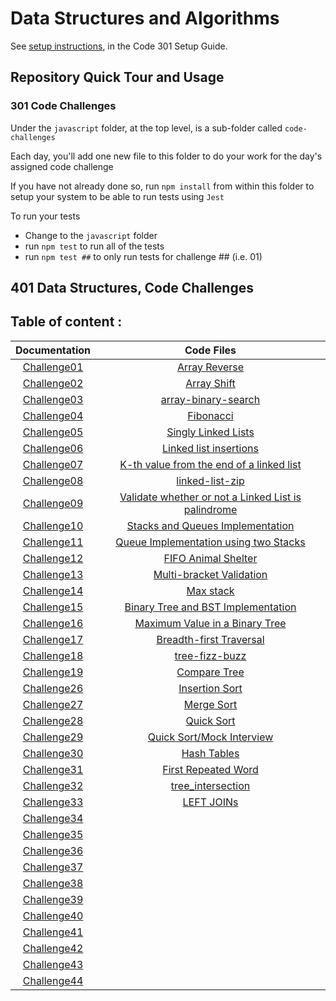 # Data Structures and Algorithms

See [setup instructions](https://codefellows.github.io/setup-guide/code-301/3-code-challenges), in the Code 301 Setup Guide.

## Repository Quick Tour and Usage

### 301 Code Challenges

Under the `javascript` folder, at the top level, is a sub-folder called `code-challenges`

Each day, you'll add one new file to this folder to do your work for the day's assigned code challenge

If you have not already done so, run `npm install` from within this folder to setup your system to be able to run tests using `Jest`

To run your tests

- Change to the `javascript` folder
- run `npm test` to run all of the tests
- run `npm test ##` to only run tests for challenge ## (i.e. 01)

## 401 Data Structures, Code Challenges

## **Table of content :**

| Documentation | Code Files     |
|:-------------:|:--------------:|
| [Challenge01](./javascript/Code_Challenges/code_challenge_01/README.md)   | [Array Reverse](./javascript/Code_Challenges/code_challenge_01/README.md)  |
| [Challenge02](./javascript/Code_Challenges/code_challenge_02/README.md)   |[Array Shift](./javascript/Code_Challenges/code_challenge_02/README.md)|
| [Challenge03](./javascript/Code_Challenges/code_challenge_03/README.md)   |[array-binary-search](./javascript/Code_Challenges/code_challenge_03/README.md)|
| [Challenge04](https://docs.google.com/spreadsheets/d/17v9EHZSx1pWw0zlSFUC3xtqhZoHqw1BM5FRgKkA0nUQ/edit#gid=434282659)   |[Fibonacci](https://docs.google.com/spreadsheets/d/17v9EHZSx1pWw0zlSFUC3xtqhZoHqw1BM5FRgKkA0nUQ/edit#gid=434282659)|
| [Challenge05](./javascript/Code_Challenges/code_challenge_05/README.md)   |[Singly Linked Lists](./javascript/Code_Challenges/code_challenge_05)|
| [Challenge06](./javascript/Code_Challenges/code_challenge_06/README.md)   |[Linked list insertions](./javascript/Code_Challenges/code_challenge_06/)|
| [Challenge07](./javascript/Code_Challenges/code_challenge_07/README.md)   |[K-th value from the end of a linked list](./javascript/Code_Challenges/code_challenge_07/)|
| [Challenge08](./javascript//Code_Challenges/code_challenge_08/)   |[linked-list-zip](./javascript/Code_Challenges/code_challenge_08/README.md)|
| [Challenge09](https://docs.google.com/spreadsheets/d/1eotYV5CijiJlkBWxLlElD_krW-PlwQ-NBnpzukW1pVE/edit#gid=0)   |[Validate whether or not a Linked List is palindrome](https://docs.google.com/spreadsheets/d/1eotYV5CijiJlkBWxLlElD_krW-PlwQ-NBnpzukW1pVE/edit#gid=0)|
| [Challenge10](./javascript//Code_Challenges//code_challenge_10/README.md)   |[Stacks and Queues Implementation](./javascript/Code_Challenges/code_challenge_10/)|
| [Challenge11](./javascript//Code_Challenges/code_challenge_11/README.md)   |[Queue Implementation using two Stacks ](./javascript/Code_Challenges/code_challenge_11/)|
| [Challenge12](./javascript//Code_Challenges/code_challenge_12/README.md)   |[FIFO Animal Shelter](./javascript/Code_Challenges/code_challenge_12/AnimalShelter_queue/AnimalShelter.js)|
| [Challenge13](./javascript/Code_Challenges/code_challenge_13/README.md)   |[Multi-bracket Validation](./javascript/Code_Challenges/code_challenge_13/bracket_validator.js)|
| [Challenge14](https://docs.google.com/spreadsheets/d/1Zlrq6lnlUAVf1ySAZ-axyAxqAuwi-Wr1otVNu1OmFfU/edit#gid=478237627)   |[Max stack](https://docs.google.com/spreadsheets/d/1Zlrq6lnlUAVf1ySAZ-axyAxqAuwi-Wr1otVNu1OmFfU/edit#gid=478237627)|
| [Challenge15](./javascript/Code_Challenges/code_challenge_15/README.md)   |[Binary Tree and BST Implementation](./javascript/Code_Challenges/code_challenge_15/binary-tree.js)|
| [Challenge16](./javascript/Code_Challenges/code_challenge_16/README.md)   |[Maximum Value in a Binary Tree](./javascript/Code_Challenges/code_challenge_16/binary-tree.js)|
| [Challenge17](./javascript/Code_Challenges/code_challenge_17/README.md)   |[Breadth-first Traversal](./javascript/Code_Challenges/code_challenge_17/Breadth-first.js)|
| [Challenge18](./javascript//Code_Challenges/code_challenge_18/README.md)   |[tree-fizz-buzz](./javascript/Code_Challenges/code_challenge_18/fizz%20_buzz_tree.js)|
| [Challenge19](https://docs.google.com/spreadsheets/d/1aNHFGctrM2hOrtb5HpM4ZmqQT8cwpbwY4MfR738L5HI/edit#gid=1569103706)   |[Compare Tree](https://docs.google.com/spreadsheets/d/1aNHFGctrM2hOrtb5HpM4ZmqQT8cwpbwY4MfR738L5HI/edit#gid=1569103706)|
| [Challenge26](./javascript/Code_Challenges/code_challenge_26/README.md)   |[Insertion Sort](./javascript/Code_Challenges/code_challenge_26/insertion_sort.js)|
| [Challenge27](./javascript/Code_Challenges/code_challenge_27/README.md)   |[Merge Sort](./javascript/Code_Challenges/code_challenge_27/mergeSort.js)|
| [Challenge28](./javascript/Code_Challenges/code_challenge_28/README.md)   |[Quick Sort](./javascript/Code_Challenges/code_challenge_28/quickSort.js)|
| [Challenge29](https://docs.google.com/spreadsheets/d/1ycDLnxNeQSyUrGYdfHJkHrpRqV8IJnBjnilZglVmiAM/edit#gid=0)   |[Quick Sort/Mock Interview](https://docs.google.com/spreadsheets/d/1ycDLnxNeQSyUrGYdfHJkHrpRqV8IJnBjnilZglVmiAM/edit#gid=0)|
| [Challenge30](./javascript/Code_Challenges/code_challenge_30/README.md)   |[Hash Tables](./javascript/Code_Challenges/code_challenge_30/hashTable.js)|
| [Challenge31](./javascript/Code_Challenges/code_challenge_31/README.md)   |[First Repeated Word](./javascript/Code_Challenges/code_challenge_31/repeatedWord.js)|
| [Challenge32](./javascript/Code_Challenges/code_challenge_32/treeIntersection/README.md)   |[tree_intersection](./javascript/Code_Challenges/code_challenge_32/treeIntersection/tree-intersection.js)|
| [Challenge33](./javascript/Code_Challenges/code_challenge_33/README.md)   |[LEFT JOINs](./javascript/Code_Challenges/code_challenge_33/joinLeft.js)|
| [Challenge34]()   |[]()|
| [Challenge35]()   |[]()|
| [Challenge36]()   |[]()|
| [Challenge37]()   |[]()|
| [Challenge38]()   |[]()|
| [Challenge39]()   |[]()|
| [Challenge40]()   |[]()|
| [Challenge41]()   |[]()|
| [Challenge42]()   |[]()|
| [Challenge43]()   |[]()|
| [Challenge44]()   |[]()|



